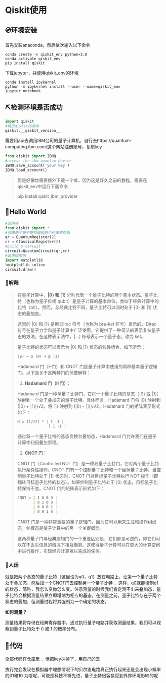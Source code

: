 # Qiskit使用

## 💿环境安装

首先安装anaconda，然后依次输入以下命令

```shell
conda create -n qiskit_env python=3.8
conda activate qiskit_env
pip install qiskit
```

下载jupyter，并使用qiskit_env的环境

```shell
conda install ipykernel
python -m ipykernel install --user --name=qiskit_env
jupyter notebook
```

## ⛏检测环境是否成功

```python
import qiskit
#输出qiskit的版本
qiskit.__qiskit_version__
```

需要用api去调用IBM公司的量子计算机，自行去https://quantum-computing.ibm.com/这个网站注册账号，复制key

```python
from qiskit import IBMQ
#access the ibm quantum device
IBMQ.save_account('your key')
IBMQ.load_account()
```

> 但是好像你需要额外下载一个库，因为这是好久之前的教程，需要在qiskit_env中运行下面命令
>
> pip install qiskit_ibm_provider

## 🧪Hello World

```py
#调用库
from qiskit import *
#创建两个量子寄存器和两个经典寄存器
qr = QuantumRegister(2)
cr = ClassicalRegister(2)
#build a circuit
circuit=QuantumCircuit(qr,cr)
#调用绘图包
import matplotlib
%matplotlib inline
circuit.draw()
```

### 👀解释

> 在量子计算中，**|0⟩ 和 |1⟩** 分别代表一个量子比特的两个基本状态。量子比特（也称为量子位或 qubit）是量子计算的基本单位，类似于经典计算中的比特（bit）。然而，与经典比特不同，量子比特可以同时处于 |0⟩ 和 |1⟩ 状态的叠加态。
>
> 这里的 |0⟩ 和 |1⟩ 是用 Dirac 符号（也称为 bra-ket 符号）表示的。Dirac 符号在量子力学和量子计算中广泛使用，它提供了一种简洁的表示复杂量子态的方法。在这种表示法中，|...⟩ 符号表示一个量子态，称为 ket。
>
> 量子比特的状态可以表示为 |0⟩ 和 |1⟩ 状态的线性组合，如下所示：
>
> ```markdown
> |ψ⟩ = α |0⟩ + β |1⟩
> 
> ```
>
> 
>
> Hadamard 门（H门）和 CNOT 门是量子计算中使用的两种基本量子逻辑门。以下是关于这两种门的简要解释：
>
> 1. **Hadamard 门（H门）：**
>
> Hadamard 门是一种单量子比特门，它将一个量子比特的基态（|0⟩ 或 |1⟩）映射到一个处于叠加态的量子比特。具体而言，Hadamard 门将 |0⟩ 映射到 (|0⟩ + |1⟩)/√2，将 |1⟩ 映射到 (|0⟩ - |1⟩)/√2。Hadamard 门的矩阵表示形式如下：
>
> ```markdown
> H = (1/√2) * | 1  1 |
>               | 1 -1 |
> ```
>
> 通过将一个量子比特的基态变换为叠加态，Hadamard 门允许我们在量子计算中利用叠加原理。
>
> 1. **CNOT 门：**
>
> CNOT 门（Controlled NOT 门）是一种双量子比特门，它对两个量子比特执行条件性操作。CNOT 门有一个控制量子比特和一个目标量子比特。当控制量子比特处于 |1⟩ 状态时，CNOT 门对目标量子比特执行 NOT 操作（即翻转目标量子比特的状态）。如果控制量子比特处于 |0⟩ 状态，目标量子比特保持不变。CNOT 门的矩阵表示形式如下：
>
> ```markdown
> CNOT = | 1 0 0 0 |
>        | 0 1 0 0 |
>        | 0 0 0 1 |
>        | 0 0 1 0 |
> 
> ```
>
> CNOT 门是一种非常重要的量子逻辑门，因为它可以用来生成和操作纠缠态，纠缠态是量子计算中的另一个关键概念。
>
> 这两种量子门与经典逻辑门的一个重要区别是，它们都是可逆的，即它们可以在不丢失信息的情况下相互撤销。这使得量子计算可以在更大的计算空间中进行操作，实现经典计算难以完成的任务。

### 👻人话

就是把两个基态的量子比特（这里设为q0，q1）放在电路上，让第一个量子比特处于叠加态，然后加一个CNOT门去控制另一个量子比特 ，这样，q0就能控制q1的状态，简称，我怎么变你怎么变。注意测量的时候我们肯定测不出来叠加态，量子比特会根据测量结果立即塌缩为相应的基态。在测量之前，量子比特存在于两个状态的叠加，但测量过程将其强制为一个确定的状态。

**如何测量？**

测量结果将存储在经典寄存器中。通过执行量子电路并获取测量结果，我们可以观察到量子比特处于 0 或 1 的概率分布。

## 🕋代码

全部代码在仓库里 ，但把key抹掉了，用自己的去

执行完会发现在模拟器中理想情况下的贝尔态电路真正执行起来还是会出现小概率的01和10 为啥呢，可能是科技不够先进，量子比特很容易受到外界环境影响的呢